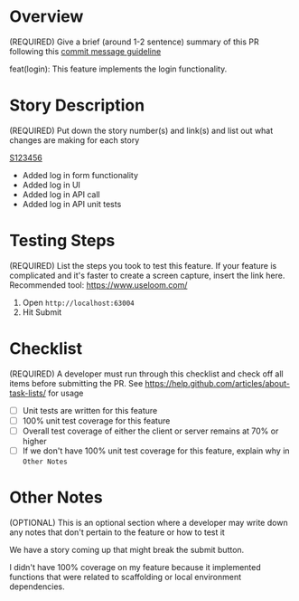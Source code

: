 # Overview

(REQUIRED) Give a brief (around 1-2 sentence) summary of this PR following this [commit message guideline](https://github.com/angular/angular/blob/master/CONTRIBUTING.md#commit)

feat(login): This feature implements the login functionality.

# Story Description

(REQUIRED) Put down the story number(s) and link(s) and list out what changes are making for each story

[S123456](https://link-to-story)

- Added log in form functionality
- Added log in UI
- Added log in API call
- Added log in API unit tests

# Testing Steps

(REQUIRED) List the steps you took to test this feature. If your feature is complicated and it's faster to create a screen capture, insert the link here. Recommended tool: https://www.useloom.com/

1. Open `http://localhost:63004`
2. Hit Submit

# Checklist

(REQUIRED) A developer must run through this checklist and check off all items before submitting the PR. See https://help.github.com/articles/about-task-lists/ for usage

- [ ] Unit tests are written for this feature
- [ ] 100% unit test coverage for this feature
- [ ] Overall test coverage of either the client or server remains at 70% or higher
- [ ] If we don't have 100% unit test coverage for this feature, explain why in `Other Notes`

# Other Notes

(OPTIONAL) This is an optional section where a developer may write down any notes that don't pertain to the feature or how to test it

We have a story coming up that might break the submit button.

I didn't have 100% coverage on my feature because it implemented functions that were related to scaffolding or local environment dependencies.
